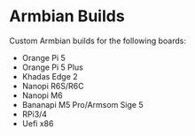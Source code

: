 # Armbian Builds

Custom Armbian builds for the following boards:

- Orange Pi 5
- Orange Pi 5 Plus
- Khadas Edge 2
- Nanopi R6S/R6C
- Nanopi M6
- Bananapi M5 Pro/Armsom Sige 5
- RPi3/4
- Uefi x86